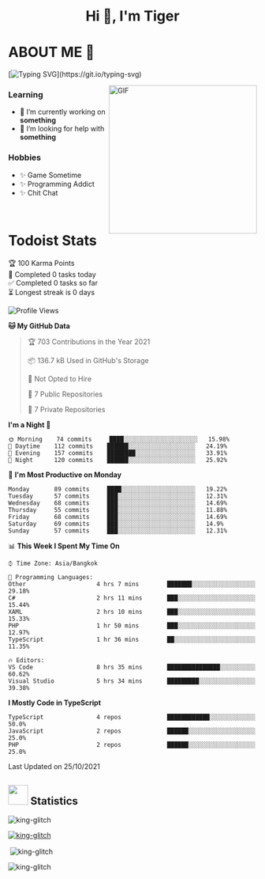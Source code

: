<h1 align="center">Hi 👋, I'm Tiger</h1>




# ABOUT ME 💬

[![Typing SVG](https://readme-typing-svg.herokuapp.com?color=22F771&vCenter=true&lines=A+perssionate+developer+from+nowhere.)](https://git.io/typing-svg)

<img hight="200px" width="300px" alt="GIF" align="right" src="https://media.giphy.com/media/LmNwrBhejkK9EFP504/giphy.gif">

### Learning
- 🔭 I’m currently working on **something**
- 🤝 I’m looking for help with **something**

### Hobbies
- ✨ Game Sometime
- ✨ Programming Addict
- ✨ Chit Chat

</br>


# Todoist Stats

<!-- TODO-IST:START -->
🏆  100 Karma Points           
🌸  Completed 0 tasks today           
✅  Completed 0 tasks so far           
⏳  Longest streak is 0 days
<!-- TODO-IST:END -->

<!--START_SECTION:waka-->
![Profile Views](http://img.shields.io/badge/Profile%20Views-5-blue)

**🐱 My GitHub Data** 

> 🏆 703 Contributions in the Year 2021
 > 
> 📦 136.7 kB Used in GitHub's Storage 
 > 
> 🚫 Not Opted to Hire
 > 
> 📜 7 Public Repositories 
 > 
> 🔑 7 Private Repositories  
 > 
**I'm a Night 🦉** 

```text
🌞 Morning    74 commits     ████░░░░░░░░░░░░░░░░░░░░░   15.98% 
🌆 Daytime    112 commits    ██████░░░░░░░░░░░░░░░░░░░   24.19% 
🌃 Evening    157 commits    ████████░░░░░░░░░░░░░░░░░   33.91% 
🌙 Night      120 commits    ██████░░░░░░░░░░░░░░░░░░░   25.92%

```
📅 **I'm Most Productive on Monday** 

```text
Monday       89 commits     ████░░░░░░░░░░░░░░░░░░░░░   19.22% 
Tuesday      57 commits     ███░░░░░░░░░░░░░░░░░░░░░░   12.31% 
Wednesday    68 commits     ███░░░░░░░░░░░░░░░░░░░░░░   14.69% 
Thursday     55 commits     ███░░░░░░░░░░░░░░░░░░░░░░   11.88% 
Friday       68 commits     ███░░░░░░░░░░░░░░░░░░░░░░   14.69% 
Saturday     69 commits     ███░░░░░░░░░░░░░░░░░░░░░░   14.9% 
Sunday       57 commits     ███░░░░░░░░░░░░░░░░░░░░░░   12.31%

```


📊 **This Week I Spent My Time On** 

```text
⌚︎ Time Zone: Asia/Bangkok

💬 Programming Languages: 
Other                    4 hrs 7 mins        ███████░░░░░░░░░░░░░░░░░░   29.18% 
C#                       2 hrs 11 mins       ███░░░░░░░░░░░░░░░░░░░░░░   15.44% 
XAML                     2 hrs 10 mins       ███░░░░░░░░░░░░░░░░░░░░░░   15.33% 
PHP                      1 hr 50 mins        ███░░░░░░░░░░░░░░░░░░░░░░   12.97% 
TypeScript               1 hr 36 mins        ██░░░░░░░░░░░░░░░░░░░░░░░   11.35%

🔥 Editors: 
VS Code                  8 hrs 35 mins       ███████████████░░░░░░░░░░   60.62% 
Visual Studio            5 hrs 34 mins       █████████░░░░░░░░░░░░░░░░   39.38%

```

**I Mostly Code in TypeScript** 

```text
TypeScript               4 repos             ████████████░░░░░░░░░░░░░   50.0% 
JavaScript               2 repos             ██████░░░░░░░░░░░░░░░░░░░   25.0% 
PHP                      2 repos             ██████░░░░░░░░░░░░░░░░░░░   25.0%

```



 Last Updated on 25/10/2021
<!--END_SECTION:waka-->

## <img height="40" src="https://raw.githubusercontent.com/innng/innng/master/assets/kyubey.gif"/> Statistics

<p align="left"> <img src="https://komarev.com/ghpvc/?username=king-glitch&label=Profile%20views&color=0e75b6&style=flat" alt="king-glitch" /> </p>

<p align="left"> <a href="https://github.com/ryo-ma/github-profile-trophy"><img src="https://github-profile-trophy.vercel.app/?username=king-glitch" alt="king-glitch" /></a> </p>

<p>&nbsp;<img align="center" src="https://github-readme-stats.vercel.app/api?username=king-glitch" alt="king-glitch" /></p>

<p><img align="center" src="https://github-readme-streak-stats.herokuapp.com/?user=king-glitch&" alt="king-glitch" /></p>
